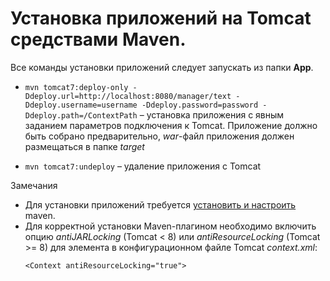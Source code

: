 # Установка приложений на Tomcat средствами Maven.
Все команды установки приложений следует запускать из папки **App**.
- `mvn tomcat7:deploy-only -Ddeploy.url=http://localhost:8080/manager/text -Ddeploy.username=username -Ddeploy.password=password -Ddeploy.path=/ContextPath` – установка приложения с явным заданием параметров подключения к Tomcat. 
Приложение должно быть собрано предварительно, *war*-файл приложения должен размещаться в папке *target*

- `mvn tomcat7:undeploy` – удаление приложения с Tomcat

Замечания
- Для установки приложений требуется [установить и настроить](maven-installation.md) maven.
- Для корректной установки Maven-плагином необходимо включить опцию *antiJARLocking* (Tomcat < 8) или *antiResourceLocking* (Tomcat >= 8) для элемента *<Context>* в конфигурационном файле Tomcat *context.xml*: 
    ```
    <Context antiResourceLocking="true">
    ```
